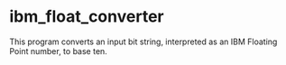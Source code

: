 # ibm_float_converter
This program converts an input bit string, interpreted as an IBM Floating Point number, to base ten.
